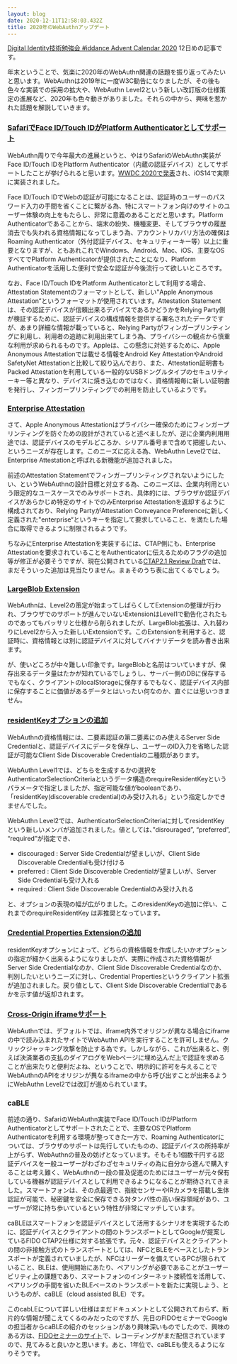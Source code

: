 ```yaml
---
layout: blog
date: 2020-12-11T12:58:03.432Z
title: 2020年のWebAuthnアップデート
---
```

[Digital Identity技術勉強会 #iddance Advent Calendar 2020](https://qiita.com/advent-calendar/2020/iddance) 12日めの記事です。

年末ということで、気楽に2020年のWebAuthn関連の話題を振り返ってみたいと思います。WebAuthnは2019年に一度W3C勧告になりましたが、その後も色々な実装での採用の拡大や、WebAuthn Level2という新しい改訂版の仕様策定の進展など、2020年も色々動きがありました。それらの中から、興味を惹かれた話題を解説していきます。

<!--StartFragment-->

### [SafariでFace ID/Touch IDがPlatform Authenticatorとしてサポート](https://w3c.github.io/webauthn/#sctn-apple-anonymous-attestation)

WebAuthn周りで今年最大の進展というと、やはりSafariのWebAuthn実装がFace ID/Touch IDをPlatform Authenticator（内蔵の認証デバイス）としてサポートしたことが挙げられると思います。[WWDC 2020で発表](https://developer.apple.com/videos/play/wwdc2020/10670/)され、iOS14で実際に実装されました。

Face ID/Touch IDでWebの認証が可能になることは、認証時のユーザーのパスワード入力の手間を省くことに繋がる為、特にスマートフォン向けのサイトのユーザー体験の向上をもたらし、非常に意義のあることだと思います。Platform Authenticatorであることから、端末の紛失、機種変更、そしてブラウザの履歴消去でも失われる資格情報になってしまう為、アカウントリカバリ方法の確保はRoaming Authenticator（外付認証デバイス、セキュリティーキー等）以上に重要となりますが、ともあれこれでWindows、Android、Mac、iOS、主要なOSすべてでPlatform Authenticatorが提供されたことになり、Platform Authenticatorを活用した便利で安全な認証が今後流行って欲しいところです。

なお、Face ID/Touch IDをPlatform Authenticatorとして利用する場合、Attestation Statementのフォーマットとして、新しい"Apple Anonymous Attestation“というフォーマットが使用されています。Attestation Statementは、その認証デバイスが信頼出来るデバイスであるかどうかをRelying Party側が検証するために、認証デバイスの構成情報を提供する署名されたデータですが、あまり詳細な情報が載っていると、Relying Partyがフィンガープリンティングに利用し、利用者の追跡に利用出来てしまう為、プライバシーの観点から慎重な利用が求められるものです。Appleは、この懸念に対処するために、Apple Anonymous Attestationでは載せる情報をAndroid Key AttestationやAndroid SafetyNet Attestationと比較して絞り込んでおり、また、Attestation証明書もPacked Attestationを利用している一般的なUSBドングルタイプのセキュリティーキー等と異なり、デバイスに焼き込むのではなく、資格情報毎に新しい証明書を発行し、フィンガープリンティングでの利用を防止しているようです。

<!--EndFragment-->

<!--StartFragment-->

### [Enterprise Attestation](https://www.w3.org/TR/webauthn-2/)

さて、Apple Anonymous Attestationはプライバシー確保のためにフィンガープリンティングを防ぐための設計がされていると述べましたが、逆に企業内利用用途では、認証デバイスのモデルどころか、シリアル番号まで含めて把握したい、というニーズが存在します。このニーズに応える為、WebAuthn Level2では、Enterprise Attestationと呼ばれる新機能が追加されました。

前述のAttestation Statementでフィンガープリンティングされないようにしたい、というWebAuthnの設計目標と対立する為、このニーズは、企業内利用という限定的なユースケースでのみサポートされ、具体的には、ブラウザか認証デバイスがあらかじめ特定のサイトでのみEnterprise Attestationを返却するように構成されており、Relying PartyがAttestation Conveyance Preferenceに新しく定義された"enterprise“というキーを指定して要求していること、を満たした場合に取得できるように制限されるようです。

ちなみにEnterprise Attestationを実装するには、CTAP側にも、Enterprise Attestationを要求されていることをAuthenticatorに伝えるためのフラグの追加等が修正が必要そうですが、現在公開されている[CTAP2.1 Review Draft](https://fidoalliance.org/specs/fido2/fido-client-to-authenticator-protocol-v2.1-rd-20191217.html)では、まだそういった追加は見当たりません。まぁそのうち表に出てくるでしょう。

<!--EndFragment-->

<!--StartFragment-->

### [LargeBlob Extension](https://www.w3.org/TR/webauthn-2/#sctn-large-blob-extension)

WebAuthnは、Level2の策定が始まってしばらくしてExtensionの整理が行われ、ブラウザでのサポートが進んでいないExtensionはLevel1で勧告化されたものであってもバッサリと仕様から削られましたが、LargeBlob拡張は、入れ替わりにLevel2から入った新しいExtensionです。このExtensionを利用すると、認証時に、資格情報とは別に認証デバイスに対してバイナリデータを読み書き出来ます。

が、使いどころが中々難しい印象です。largeBlobと名前はついていますが、保存出来るデータ量はたかが知れているでしょうし、サーバー側のDBに保存するでもなく、クライアントのlocalStorageに保存するでもなく、認証デバイス内部に保存することに価値があるデータとはいったい何なのか、直ぐには思いつきません。

<!--EndFragment-->

<!--StartFragment-->

### [residentKeyオプションの追加](https://w3c.github.io/webauthn/#dom-authenticatorselectioncriteria-residentkey)

WebAuthnの資格情報には、二要素認証の第二要素にのみ使えるServer Side Credentialと、認証デバイスにデータを保存し、ユーザーのID入力を省略した認証が可能なClient Side Discoverable Credentialの二種類があります。

WebAuthn Level1では、どちらを生成するかの選択をAuthenticatorSelectionCriteriaというデータ構造のrequireResidentKeyというパラメータで指定しましたが、指定可能な値がbooleanであり、「residentKey(discoverable credential)のみ受け入れる」という指定しかできませんでした。

WebAuthn Level2では、AuthenticatorSelectionCriteriaに対してresidentKeyという新しいメンバが追加されました。値としては、”disrouraged”, “preferred”, “required”が指定でき、

* discouraged : Server Side Credentialが望ましいが、Client Side Discoverable Credentialも受け付ける
* preferred : Client Side Discoverable Credentialが望ましいが、Server Side Credentialも受け入れる
* required : Client Side Discoverable Credentialのみ受け入れる

と、オプションの表現の幅が広がりました。このresidentKeyの追加に伴い、これまでのrequireResidentKey は非推奨となっています。

<!--EndFragment-->

<!--StartFragment-->

### [Credential Properties Extensionの追加](https://w3c.github.io/webauthn/#sctn-authenticator-credential-properties-extension)

residentKeyオプションによって、どちらの資格情報を作成したいかオプションの指定が細かく出来るようになりましたが、実際に作成された資格情報がServer Side Credentialなのか、Client Side Discoverable Credentialなのか、判別したいというニーズに対し、Credential Propertiesというクライアント拡張が追加されました。戻り値として、Client Side Discoverable Credentialであるかを示す値が返却されます。

<!--EndFragment-->

<!--StartFragment-->

### [Cross-Origin iframeサポート](https://w3c.github.io/webauthn/#sctn-iframe-guidance)

WebAuthnでは、デフォルトでは、iframe内外でオリジンが異なる場合にiframeの中で読み込まれたサイトでWebAuthn APIを実行することを許可しません。クリックジャッキング攻撃を防止する為です。しかしながら、これが出来ると、例えば決済業者の支払のダイアログをWebページに埋め込んだ上で認証を求めることが出来たりと便利だよね、ということで、明示的に許可を与えることでWebAuthnのAPIをオリジンが異なるiframeの中から呼び出すことが出来るようにWebAuthn Level2では改訂が進められています。

<!--EndFragment-->

<!--StartFragment-->

### caBLE

前述の通り、SafariのWebAuthn実装でFace ID/Touch IDがPlatform Authenticatorとしてサポートされたことで、主要なOSでPlatform Authenticatorを利用する環境が整ってきた一方で、Roaming Authenticatorについては、ブラウザのサポートは先行していたものの、認証デバイスの所持率が上がらず、WebAuthnの普及の妨げとなっています。そもそも1個数千円する認証デバイスを一般ユーザーがわざわざセキュリティの為に自分から進んで購入することは考え難く、WebAuthnの一段の普及促進のためにはユーザーが元々保有している機器が認証デバイスとして利用できるようになることが期待されてきました。スマートフォンは、その点最適で、指紋センサーやIRカメラを搭載し生体認証が可能で、秘密鍵を安全に保存できる対タンパ性の高い保存領域があり、ユーザーが常に持ち歩いているという特性が非常にマッチしています。

caBLEはスマートフォンを認証デバイスとして活用するシナリオを実現するために、認証デバイスとクライアントの間のトランスポートとしてGoogleが提案しているFIDO CTAP2仕様に対する拡張です。元々、認証デバイスとクライアントの間の非接触方式のトランスポートとしては、NFCとBLEをベースとしたトランスポートが定義されていましたが、NFCはリーダーを備えているPCが限られていること、BLEは、使用開始にあたり、ペアリングが必要であることがユーザービリティ上の課題であり、スマートフォンのインターネット接続性を活用して、ペアリングの手間を省いたBLEベースのトランスポートを新たに実現しよう、というものが、caBLE（cloud assisted BLE）です。

このcabLEについて詳しい仕様はまだドキュメントとして公開されておらず、断片的な情報が聞こえてくるのみだったのですが、先日のFIDOセミナーでGoogleの担当者からcaBLEの紹介のセッションがあり興味深いものでしたので、興味のある方は、[FIDOセミナーのサイト](https://fidoalliance.org/event/fido-seminar-japan-2020/?lang=ja)で、レコーディングがまだ配信されていますので、見てみると良いかと思います。あと、1年位で、caBLEも使えるようになりそうです。

<!--EndFragment-->